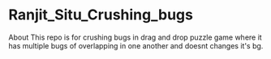 # Ranjit_Situ_Crushing_bugs
About This repo is for crushing bugs in drag and drop puzzle game where it has multiple bugs of overlapping in one another and doesnt changes it's bg.
